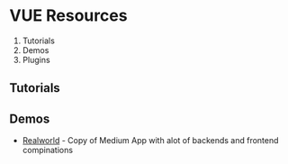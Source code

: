 # VUE Resources

 1. Tutorials
 2. Demos
 3. Plugins

## Tutorials

## Demos
- [Realworld](https://github.com/gothinkster/realworld) - Copy of Medium App with alot of backends and frontend compinations

<!--stackedit_data:
eyJoaXN0b3J5IjpbNTE2NTE3ODUxLDkyMzYzMTQ4MiwtMTM4OT
k3OTk4OSwtMTc2NDg2MjQ5NCwxMDAzNzM4NDgzXX0=
-->